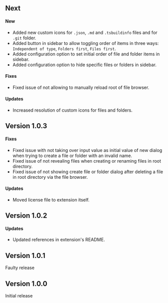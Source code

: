 ## Next
#### New
- Added new custom icons for `.json`, `.md` and `.tsbuildinfo` files and for `.git` folder.
- Added button in sidebar to allow toggling order of items in three ways: `Independent of type`, `Folders first`, `Files first`.
- Added configuration option to set initial order of file and folder items in sidebar.
- Added configuration option to hide specific files or folders in sidebar.

#### Fixes
- Fixed issue of not allowing to manually reload root of file browser.

#### Updates
- Increased resolution of custom icons for files and folders.

## Version 1.0.3
#### Fixes
- Fixed issue with not taking over input value as initial value of new dialog when trying to create a file or folder with an invalid name.
- Fixed issue of not revealing files when creating or renaming files in root directory.
- Fixed issue of not showing create file or folder dialog after deleting a file in root directory via the file browser.
#### Updates
- Moved license file to extension itself.

## Version 1.0.2
#### Updates
- Updated references in extension's README.

## Version 1.0.1
Faulty release

## Version 1.0.0
Initial release
